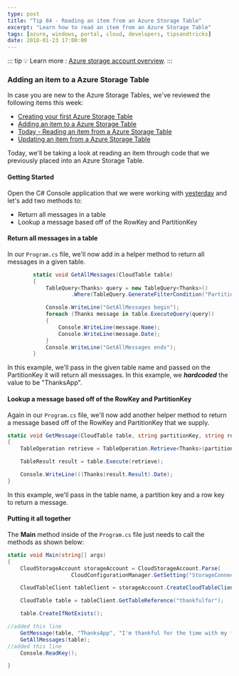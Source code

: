 ```yaml
---
type: post
title: "Tip 84 - Reading an item from an Azure Storage Table"
excerpt: "Learn how to read an item from an Azure Storage Table"
tags: [azure, windows, portal, cloud, developers, tipsandtricks]
date: 2018-01-23 17:00:00
---
```


::: tip
:bulb: Learn more : [Azure storage account overview](https://docs.microsoft.com/azure/storage/common/storage-account-overview?WT.mc_id=docs-azuredevtips-azureappsdev).
:::

### Adding an item to a Azure Storage Table

In case you are new to the Azure Storage Tables, we've reviewed the following items this week:

* [Creating your first Azure Storage Table](https://microsoft.github.io/AzureTipsAndTricks/blog/tip82.html)
* [Adding an item to a Azure Storage Table](https://microsoft.github.io/AzureTipsAndTricks/blog/tip83.html)
* [Today - Reading an item from a Azure Storage Table](https://microsoft.github.io/AzureTipsAndTricks/blog/tip84.html)
* [Updating an item from a Azure Storage Table](https://microsoft.github.io/AzureTipsAndTricks/blog/tip85.html)

Today, we'll be taking a look at reading an item through code that we previously placed into an Azure Storage Table. 

#### Getting Started

Open the C# Console application that we were working with [yesterday](https://microsoft.github.io/AzureTipsAndTricks/blog/tip83.html) and let's add two methods to:

* Return all messages in a table
* Lookup a message based off of the RowKey and PartitionKey 

#### Return all messages in a table

In our `Program.cs` file, we'll now add in a helper method to return all messages in a given table. 

```csharp
        static void GetAllMessages(CloudTable table)
        {
            TableQuery<Thanks> query = new TableQuery<Thanks>()
                    .Where(TableQuery.GenerateFilterCondition("PartitionKey", QueryComparisons.Equal, "ThanksApp"));

            Console.WriteLine("GetAllMessages begin");
            foreach (Thanks message in table.ExecuteQuery(query))
            {
                Console.WriteLine(message.Name);
                Console.WriteLine(message.Date);
            }
            Console.WriteLine("GetAllMessages ends");
        }
```

In this example, we'll pass in the given table name and passed on the PartitionKey it will return all messsages. In this example, we  ***hardcoded*** the value to be "ThanksApp". 

#### Lookup a message based off of the RowKey and PartitionKey  

Again in our `Program.cs` file, we'll now add another helper method to return a message based off of the RowKey and PartitionKey that we supply. 

```csharp
static void GetMessage(CloudTable table, string partitionKey, string rowKey)
{
    TableOperation retrieve = TableOperation.Retrieve<Thanks>(partitionKey, rowKey);

    TableResult result = table.Execute(retrieve);

    Console.WriteLine(((Thanks)result.Result).Date);
}
```

In this example, we'll pass in the table name, a partition key and a row key to return a message. 

#### Putting it all together

The **Main** method inside of the `Program.cs` file just needs to call the methods as shown below:

```csharp
static void Main(string[] args)
{
    CloudStorageAccount storageAccount = CloudStorageAccount.Parse(
                    CloudConfigurationManager.GetSetting("StorageConnection"));

    CloudTableClient tableClient = storageAccount.CreateCloudTableClient();

    CloudTable table = tableClient.GetTableReference("thankfulfor");

    table.CreateIfNotExists();

//added this line
    GetMessage(table, "ThanksApp", "I'm thankful for the time with my family");
    GetAllMessages(table);
//added this line
    Console.ReadKey();

}
```
